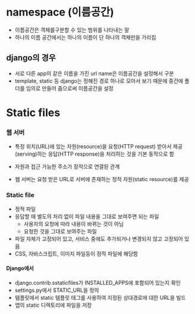 # namespace (이름공간)

- 이름공간은 객체를구분할 수 있는 범위를 나타내는 말
- 하나의 이름 공간에서는 하나의 이름이 단 하나의 객체만을 가리킴

## django의 경우

- 서로 다른 app의 같은 이름을 가진 url name은 이름공간을 설정해서 구분
- template, static 등 django는 정해진 경로 하나로 모아서 보기 때문에 중간에 폴더를 임의로 만들어 줌으로써 이름공간을 설정



# Static files

### 웹 서버

- 특정 위치(URL)에 있는 자원(resource)을 요청(HTTP request) 받아서 제공(serving)하는 응답(HTTP response)을 처리하는 것을 기본 동작으로 함

- 자원과 접근 가능한 주소가 정적으로 연결된 관계

- 웹 서버는 요청 받은 URL로 서버에 존재하는 정적 자원(static resource)를 제공



### Static file

- 정적 파일
- 응답할 때 별도의 처리 없이 파일 내용을 그대로 보여주면 되는 파일
  - 사용자의 요청에 따라 내용이 바뀌는 것이 아님
  - 요청한 것을 그대로 보여주는 파일
- 파일 자체가 고정되어 있고, 서비스 중에도 추가되거나 변경되지 않고 고정되어 있음
- CSS, 자바스크립트, 이미지 파일등이 정적 파일에 해당함



#### Django에서

- django.contrib.sstaticfiles가 INSTALLED_APPS에 포함되어 있는지 확인
- settings.py에서 STATIC_URL을 정의
- 템플릿에서 static 템플릿 태그를 사용하여 지정된 상대경로에 대한 URL을 빌드
- 앱의 static 디렉토리에 파일을 저장